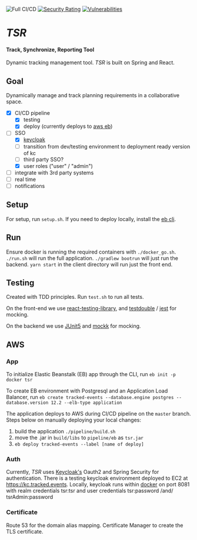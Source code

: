 ![Full CI/CD](https://github.com/gorhack/tsr/workflows/Full%20CI/CD/badge.svg)
[![Security Rating](https://sonarcloud.io/api/project_badges/measure?project=gorhack_tsr&metric=security_rating)](https://sonarcloud.io/dashboard?id=gorhack_tsr)
[![Vulnerabilities](https://sonarcloud.io/api/project_badges/measure?project=gorhack_tsr&metric=vulnerabilities)](https://sonarcloud.io/dashboard?id=gorhack_tsr)


# _TSR_
#### Track, Synchronize, Reporting Tool
Dynamic tracking management tool. _TSR_ is built on Spring and React.

## Goal
Dynamically manage and track planning requirements in a collaborative space.
- [x] CI/CD pipeline
    - [x] testing
    - [x] deploy (currently deploys to [aws eb](https://tracked.events))
- [ ] SSO
    - [x] [keycloak](https://kc.tracked.events/auth/)
    - [ ] transition from dev/testing environment to deployment ready version of kc
    - [ ] third party SSO?
    - [x] user roles ("user" / "admin")
- [ ] integrate with 3rd party systems
- [ ] real time
- [ ] notifications

## Setup
For setup, run `setup.sh`. If you need to deploy locally, install the [eb cli](https://docs.aws.amazon.com/elasticbeanstalk/latest/dg/eb-cli3-install.html).

## Run
Ensure docker is running the required containers with `./docker_go.sh`. `./run.sh` will run the full application.
`./gradlew bootrun` will just run the backend. `yarn start` in the client directory will run just the front end.

## Testing
Created with TDD principles. Run `test.sh` to run all tests.

On the front-end we use [react-testing-library](https://testing-library.com/docs/react-testing-library/intro), and
[testdouble](https://github.com/testdouble/testdouble.js) / [jest](https://jestjs.io) for mocking.

On the backend we use [JUnit5](https://junit.org/junit5/docs/current/user-guide/) and [mockk](https://mockk.io) for
mocking.

## AWS
### App
To initialize Elastic Beanstalk (EB) app through the CLI, run `eb init -p docker tsr`

To create EB environment with Postgresql and an Application Load Balancer, run
`eb create tracked-events --database.engine postgres --database.version 12.2 --elb-type application`

The application deploys to AWS during CI/CD pipeline on the `master` branch. Steps below on manually deploying your
local changes:
1. build the application `./pipeline/build.sh`
1. move the .jar in `build/libs` to `pipeline/eb` as `tsr.jar`
1. `eb deploy tracked-events --label [name of deploy]`

### Auth
Currently, _TSR_ uses [Keycloak's](https://www.keycloak.org) Oauth2 and Spring Security for authentication. There is a
testing keycloak environment deployed to EC2 at https://kc.tracked.events. Locally, keycloak runs within
[docker](https://hub.docker.com/repository/docker/g0rak/tsr-keycloak) on port 8081 with realm credentials tsr:tsr and
user credentials tsr:password /and/ tsrAdmin:password

### Certificate
Route 53 for the domain alias mapping. Certificate Manager to create the TLS certificate.
